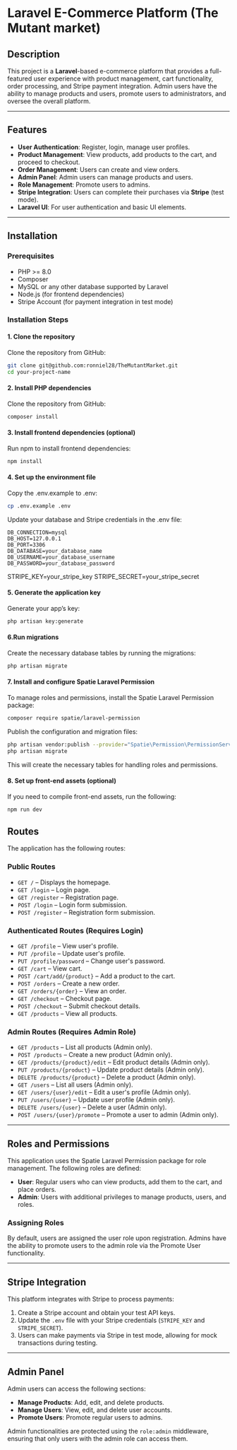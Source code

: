 # Laravel E-Commerce Platform (The Mutant market)

## Description

This project is a **Laravel**-based e-commerce platform that provides a full-featured user experience with product management, cart functionality, order processing, and Stripe payment integration. Admin users have the ability to manage products and users, promote users to administrators, and oversee the overall platform.

---

## Features

- **User Authentication**: Register, login, manage user profiles.
- **Product Management**: View products, add products to the cart, and proceed to checkout.
- **Order Management**: Users can create and view orders.
- **Admin Panel**: Admin users can manage products and users.
- **Role Management**: Promote users to admins.
- **Stripe Integration**: Users can complete their purchases via **Stripe** (test mode).
- **Laravel UI**: For user authentication and basic UI elements.

---

## Installation

### Prerequisites

- PHP >= 8.0
- Composer
- MySQL or any other database supported by Laravel
- Node.js (for frontend dependencies)
- Stripe Account (for payment integration in test mode)

### Installation Steps

#### 1. Clone the repository

Clone the repository from GitHub:

```bash
git clone git@github.com:ronniel28/TheMutantMarket.git
cd your-project-name
```

#### 2. Install PHP dependencies

Clone the repository from GitHub:

```bash
composer install
```

#### 3. Install frontend dependencies (optional)
Run npm to install frontend dependencies:

```bash
npm install
```

#### 4. Set up the environment file
Copy the .env.example to .env:

```bash
cp .env.example .env
```

Update your database and Stripe credentials in the .env file:
 
```env
DB_CONNECTION=mysql
DB_HOST=127.0.0.1
DB_PORT=3306
DB_DATABASE=your_database_name
DB_USERNAME=your_database_username
DB_PASSWORD=your_database_password
```

STRIPE_KEY=your_stripe_key
STRIPE_SECRET=your_stripe_secret

#### 5. Generate the application key
Generate your app’s key:

```bash
php artisan key:generate
```

#### 6.Run migrations
Create the necessary database tables by running the migrations:

```bash
php artisan migrate
```

#### 7. Install and configure Spatie Laravel Permission
To manage roles and permissions, install the Spatie Laravel Permission package:

```bash
composer require spatie/laravel-permission
```

Publish the configuration and migration files:

```bash
php artisan vendor:publish --provider="Spatie\Permission\PermissionServiceProvider"
php artisan migrate

```
This will create the necessary tables for handling roles and permissions.

#### 8. Set up front-end assets (optional)
If you need to compile front-end assets, run the following:

```bash
npm run dev
```
## Routes

The application has the following routes:

### Public Routes
- `GET /` – Displays the homepage.
- `GET /login` – Login page.
- `GET /register` – Registration page.
- `POST /login` – Login form submission.
- `POST /register` – Registration form submission.

### Authenticated Routes (Requires Login)
- `GET /profile` – View user's profile.
- `PUT /profile` – Update user's profile.
- `PUT /profile/password` – Change user's password.
- `GET /cart` – View cart.
- `POST /cart/add/{product}` – Add a product to the cart.
- `POST /orders` – Create a new order.
- `GET /orders/{order}` – View an order.
- `GET /checkout` – Checkout page.
- `POST /checkout` – Submit checkout details.
- `GET /products` – View all products.

### Admin Routes (Requires Admin Role)
- `GET /products` – List all products (Admin only).
- `POST /products` – Create a new product (Admin only).
- `GET /products/{product}/edit` – Edit product details (Admin only).
- `PUT /products/{product}` – Update product details (Admin only).
- `DELETE /products/{product}` – Delete a product (Admin only).
- `GET /users` – List all users (Admin only).
- `GET /users/{user}/edit` – Edit a user's profile (Admin only).
- `PUT /users/{user}` – Update user profile (Admin only).
- `DELETE /users/{user}` – Delete a user (Admin only).
- `POST /users/{user}/promote` – Promote a user to admin (Admin only).

---

## Roles and Permissions

This application uses the Spatie Laravel Permission package for role management. The following roles are defined:

- **User**: Regular users who can view products, add them to the cart, and place orders.
- **Admin**: Users with additional privileges to manage products, users, and roles.

### Assigning Roles
By default, users are assigned the user role upon registration. Admins have the ability to promote users to the admin role via the Promote User functionality.

---

## Stripe Integration

This platform integrates with Stripe to process payments:

1. Create a Stripe account and obtain your test API keys.
2. Update the `.env` file with your Stripe credentials (`STRIPE_KEY` and `STRIPE_SECRET`).
3. Users can make payments via Stripe in test mode, allowing for mock transactions during testing.

---

## Admin Panel

Admin users can access the following sections:

- **Manage Products**: Add, edit, and delete products.
- **Manage Users**: View, edit, and delete user accounts.
- **Promote Users**: Promote regular users to admins.

Admin functionalities are protected using the `role:admin` middleware, ensuring that only users with the admin role can access them.